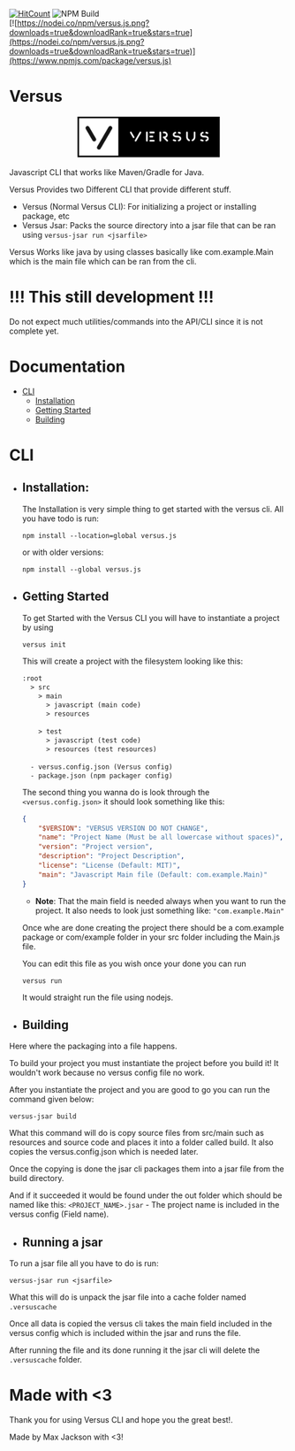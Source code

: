 [![HitCount](https://hits.dwyl.com/VersusCLI/Versus.svg)](https://github.com/VersusCLI/Versus) 
![NPM Build](https://github.com/VersusCLI/Versus/actions/workflows/node.js.yml/badge.svg)  
[![https://nodei.co/npm/versus.js.png?downloads=true&downloadRank=true&stars=true](https://nodei.co/npm/versus.js.png?downloads=true&downloadRank=true&stars=true)](https://www.npmjs.com/package/versus.js)  

# Versus

<p align="center">
  <img src="assets/versus.png" />
</p>

Javascript CLI that works like Maven/Gradle for Java.

Versus Provides two Different CLI that provide different stuff.
- Versus (Normal Versus CLI): For initializing a project or installing package, etc
- Versus Jsar: Packs the source directory into a jsar file that can be ran using `versus-jsar run <jsarfile>`

Versus Works like java by using classes basically like com.example.Main which is the main file which can be ran from the cli.


# !!! This still development !!!
Do not expect much utilities/commands into the API/CLI since it is not complete yet.

# Documentation
- [CLI](#cli)
    - [Installation](#installation)
    - [Getting Started](#getting-started)
    - [Building](#building)

# CLI
- ## Installation:
    The Installation is very simple thing to get started with the versus cli. All you have todo is run:
    ```
    npm install --location=global versus.js
    ```
    or with older versions:
    ```
    npm install --global versus.js
    ```
- ## Getting Started
    To get Started with the Versus CLI you will have to instantiate a project by using
    ```
    versus init
    ```
    This will create a project with the filesystem looking like this:
    ```
    :root
      > src
        > main
          > javascript (main code)
          > resources
          
        > test
          > javascript (test code)
          > resources (test resources)

      - versus.config.json (Versus config)
      - package.json (npm packager config)
    ```

    The second thing you wanna do is look through the `<versus.config.json>` it should look something like this:
    ```json
    {
        "$VERSION": "VERSUS VERSION DO NOT CHANGE",
        "name": "Project Name (Must be all lowercase without spaces)",
        "version": "Project version",
        "description": "Project Description",
        "license": "License (Default: MIT)",
        "main": "Javascript Main file (Default: com.example.Main)"
    }
    ```
    - **Note**: That the main field is needed always when you want to run the project. It also needs to look just something like: `"com.example.Main"`

    Once whe are done creating the project there should be a com.example package or com/example folder in your src folder including the Main.js file.

    You can edit this file as you wish once your done you can run
    ```
    versus run
    ```
    It would straight run the file using nodejs.
- ## Building
Here where the packaging into a file happens.

To build your project you must instantiate the project before you build it! It wouldn't work because no versus config file no work.

After you instantiate the project and you are good to go you can run the command given below:
```
versus-jsar build
```

What this command will do is copy source files from src/main such as resources and source code and places it into a folder called build. It also copies the versus.config.json which is needed later.

Once the copying is done the jsar cli packages them into a jsar file from the build directory.

And if it succeeded it would be found under the out folder which should be named like this: `<PROJECT_NAME>.jsar` - The project name is included in the versus config (Field name).

- ## Running a jsar
To run a jsar file all you have to do is run:
```
versus-jsar run <jsarfile>
```

What this will do is unpack the jsar file into a cache folder named `.versuscache`

Once all data is copied the versus cli takes the main field included in the versus config which is included within the jsar and runs the file.

After running the file and its done running it the jsar cli will delete the `.versuscache` folder.

# Made with <3
Thank you for using Versus CLI and hope you the great best!.

Made by Max Jackson with <3!